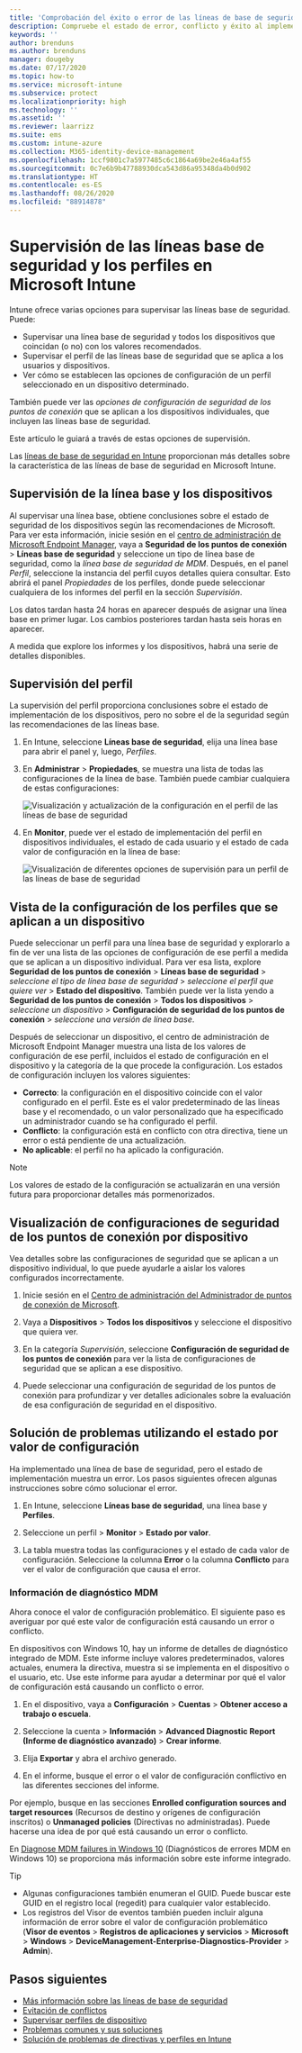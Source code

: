 ```yaml
---
title: 'Comprobación del éxito o error de las líneas de base de seguridad en Microsoft Intune: Azure | Microsoft Docs'
description: Compruebe el estado de error, conflicto y éxito al implementar líneas base de seguridad para usuarios y dispositivos en MDM de Microsoft Intune. Vea cómo solucionar problemas mediante registros de cliente y las características de informes en Intune.
keywords: ''
author: brenduns
ms.author: brenduns
manager: dougeby
ms.date: 07/17/2020
ms.topic: how-to
ms.service: microsoft-intune
ms.subservice: protect
ms.localizationpriority: high
ms.technology: ''
ms.assetid: ''
ms.reviewer: laarrizz
ms.suite: ems
ms.custom: intune-azure
ms.collection: M365-identity-device-management
ms.openlocfilehash: 1ccf9801c7a5977485c6c1864a69be2e46a4af55
ms.sourcegitcommit: 0c7e6b9b47788930dca543d86a95348da4b0d902
ms.translationtype: HT
ms.contentlocale: es-ES
ms.lasthandoff: 08/26/2020
ms.locfileid: "88914878"
---
```

# <a name="monitor-security-baselines-and-profiles-in-microsoft-intune"></a>Supervisión de las líneas base de seguridad y los perfiles en Microsoft Intune

Intune ofrece varias opciones para supervisar las líneas base de seguridad. Puede:

- Supervisar una línea base de seguridad y todos los dispositivos que coincidan (o no) con los valores recomendados.
- Supervisar el perfil de las líneas base de seguridad que se aplica a los usuarios y dispositivos.
- Ver cómo se establecen las opciones de configuración de un perfil seleccionado en un dispositivo determinado.

También puede ver las *opciones de configuración de seguridad de los puntos de conexión* que se aplican a los dispositivos individuales, que incluyen las líneas base de seguridad.

Este artículo le guiará a través de estas opciones de supervisión.

Las [líneas de base de seguridad en Intune](security-baselines.md) proporcionan más detalles sobre la característica de las líneas de base de seguridad en Microsoft Intune.

## <a name="monitor-the-baseline-and-your-devices"></a>Supervisión de la línea base y los dispositivos

Al supervisar una línea base, obtiene conclusiones sobre el estado de seguridad de los dispositivos según las recomendaciones de Microsoft. Para ver esta información, inicie sesión en el [centro de administración de Microsoft Endpoint Manager](https://go.microsoft.com/fwlink/?linkid=2109431), vaya a **Seguridad de los puntos de conexión** > **Líneas base de seguridad** y seleccione un tipo de línea base de seguridad, como la *línea base de seguridad de MDM*. Después, en el panel *Perfil*, seleccione la instancia del perfil cuyos detalles quiera consultar. Esto abrirá el panel *Propiedades* de los perfiles, donde puede seleccionar cualquiera de los informes del perfil en la sección *Supervisión*. 

Los datos tardan hasta 24 horas en aparecer después de asignar una línea base en primer lugar. Los cambios posteriores tardan hasta seis horas en aparecer.

A medida que explore los informes y los dispositivos, habrá una serie de detalles disponibles.

<!-- UI is changing, unclear how yet: 


- **Device view** – A summary of how many devices are in each status category for the baseline.
- **Per-category** - A view that displays each category in the baseline and includes the percentage of devices for each status group for each baseline category.

Each device is represented by one of the following statuses (used in the *device* view and also the *per-category* views):

- **Matches baseline** - All the settings in the baseline match the recommended settings.
- **Does not match baseline** - One or more settings in the baseline were modified from their default values in the original baseline. The default values in each security baseline are the recommended values for that baseline.

  > [!NOTE]
  > When you create or edit a baseline profile, any change that is made to a default value or configuration setting causes a *Does not match baseline* status to occur. For help to determine the settings that were changed, contact Microsoft Support. 

- **Misconfigured** - At least one setting isn't correctly configured. This status means that the setting is in a conflict, error, or pending state.
- **Not applicable** - At least one setting isn't applicable and isn't applied.

### Device view

The Overview pane displays a chart-based summary of how many devices have a specific status for the baseline; **Security baseline posture for assigned Windows 10 devices**.

![Check the status of the devices](./media/security-baselines-monitor/overview.png)

When a device has different status from different categories in the baseline, the device is represented by a single status. The status that represents the device is taken from the following order of precedence: **Misconfigured**, **Does not match baseline**, **Not applicable**, **Matches baseline**.

For example, if a device has a setting that's classified as *misconfigured* and one or more settings that are classified as *Does not match baseline*, the device is classified as *Misconfigured*.

You can click on the chart to drill through and view a list of devices with various statuses. You can then select individual devices from that list to view details about individual devices. For example:

- Select **Device configuration** > Select the profile with an Error state:

  ![View the status of a profile](./media/security-baselines-monitor/device-configuration-profile-list.png)

- Select the Error profile. A list of all settings in the profile, and their state is shown. Now, you can scroll to find the setting causing the error:

  ![See the setting causing the error](./media/security-baselines-monitor/profile-with-error-status.png)

Use this reporting to see any settings in a profile that are causing an issue. Also get more details of policies and profiles deployed to devices.

> [!NOTE]
> When a property is set to **Not configured** in the baseline, the setting is ignored, and no restrictions are enforced. The property isn't shown in any reporting.

### Per category view

The Overview pane displays a per-category chart for the baseline named **Security baseline posture by category**.  This view displays each category from the baseline, and identifies the percentage of devices that fall into a status classification for each of those categories.

![Per-Category view of status](./media/security-baselines-monitor/monitor-baseline-per-category.png)

Status for **Matches baseline** doesn't display until 100% of devices report that status for the category.

You can sort the by-category view by each column, by selecting up-down arrow icon at the top of the column.
-->

## <a name="monitor-the-profile"></a>Supervisión del perfil

La supervisión del perfil proporciona conclusiones sobre el estado de implementación de los dispositivos, pero no sobre el de la seguridad según las recomendaciones de las líneas base.

1. En Intune, seleccione **Líneas base de seguridad**, elija una línea base para abrir el panel y, luego, *Perfiles*.

<!-- More churn  
2. Select a profile. In **Overview**, the image shows how many devices and users have this profile assigned:

   ![See how many devices and users are assigned the security baselines profile](./media/security-baselines-monitor/existing-profile-overview.png)
--> 
3. En **Administrar** > **Propiedades**, se muestra una lista de todas las configuraciones de la línea de base. También puede cambiar cualquiera de estas configuraciones:

   ![Visualización y actualización de la configuración en el perfil de las líneas de base de seguridad](./media/security-baselines-monitor/manage-settings.png)

4. En **Monitor**, puede ver el estado de implementación del perfil en dispositivos individuales, el estado de cada usuario y el estado de cada valor de configuración en la línea de base:

   ![Visualización de diferentes opciones de supervisión para un perfil de las líneas de base de seguridad](./media/security-baselines-monitor/monitor-status-options.png)

## <a name="view-settings-from-profiles-that-apply-to-a-device"></a>Vista de la configuración de los perfiles que se aplican a un dispositivo

Puede seleccionar un perfil para una línea base de seguridad y explorarlo a fin de ver una lista de las opciones de configuración de ese perfil a medida que se aplican a un dispositivo individual.  Para ver esa lista, explore **Seguridad de los puntos de conexión** > **Líneas base de seguridad** > *seleccione el tipo de línea base de seguridad* > *seleccione el perfil que quiere ver* > **Estado del dispositivo**. También puede ver la lista yendo a **Seguridad de los puntos de conexión** > **Todos los dispositivos** > *seleccione un dispositivo* > **Configuración de seguridad de los puntos de conexión** > *seleccione una versión de línea base*.

Después de seleccionar un dispositivo, el centro de administración de Microsoft Endpoint Manager muestra una lista de los valores de configuración de ese perfil, incluidos el estado de configuración en el dispositivo y la categoría de la que procede la configuración. Los estados de configuración incluyen los valores siguientes:

- **Correcto**: la configuración en el dispositivo coincide con el valor configurado en el perfil. Este es el valor predeterminado de las líneas base y el recomendado, o un valor personalizado que ha especificado un administrador cuando se ha configurado el perfil.
- **Conflicto**: la configuración está en conflicto con otra directiva, tiene un error o está pendiente de una actualización.
- **No aplicable**: el perfil no ha aplicado la configuración.

> [!NOTE]
> Los valores de estado de la configuración se actualizarán en una versión futura para proporcionar detalles más pormenorizados.

## <a name="view-endpoint-security-configurations-per-device"></a>Visualización de configuraciones de seguridad de los puntos de conexión por dispositivo

Vea detalles sobre las configuraciones de seguridad que se aplican a un dispositivo individual, lo que puede ayudarle a aislar los valores configurados incorrectamente.

1. Inicie sesión en el [Centro de administración del Administrador de puntos de conexión de Microsoft](https://go.microsoft.com/fwlink/?linkid=2109431).

2. Vaya a **Dispositivos** > **Todos los dispositivos** y seleccione el dispositivo que quiera ver.

3. En la categoría *Supervisión*, seleccione **Configuración de seguridad de los puntos de conexión** para ver la lista de configuraciones de seguridad que se aplican a ese dispositivo.

4. Puede seleccionar una configuración de seguridad de los puntos de conexión para profundizar y ver detalles adicionales sobre la evaluación de esa configuración de seguridad en el dispositivo.

## <a name="troubleshoot-using-per-setting-status"></a>Solución de problemas utilizando el estado por valor de configuración

Ha implementado una línea de base de seguridad, pero el estado de implementación muestra un error. Los pasos siguientes ofrecen algunas instrucciones sobre cómo solucionar el error.

1. En Intune, seleccione **Líneas base de seguridad**, una línea base y **Perfiles**.

2. Seleccione un perfil > **Monitor** > **Estado por valor**.

3. La tabla muestra todas las configuraciones y el estado de cada valor de configuración. Seleccione la columna **Error** o la columna **Conflicto** para ver el valor de configuración que causa el error.

### <a name="mdm-diagnostic-information"></a>Información de diagnóstico MDM

Ahora conoce el valor de configuración problemático. El siguiente paso es averiguar por qué este valor de configuración está causando un error o conflicto.

En dispositivos con Windows 10, hay un informe de detalles de diagnóstico integrado de MDM. Este informe incluye valores predeterminados, valores actuales, enumera la directiva, muestra si se implementa en el dispositivo o el usuario, etc. Use este informe para ayudar a determinar por qué el valor de configuración está causando un conflicto o error.

1. En el dispositivo, vaya a **Configuración** > **Cuentas** > **Obtener acceso a trabajo o escuela**.

2. Seleccione la cuenta > **Información** > **Advanced Diagnostic Report (Informe de diagnóstico avanzado)**  > **Crear informe**.

3. Elija **Exportar** y abra el archivo generado.

4. En el informe, busque el error o el valor de configuración conflictivo en las diferentes secciones del informe.

  Por ejemplo, busque en las secciones **Enrolled configuration sources and target resources** (Recursos de destino y orígenes de configuración inscritos) o **Unmanaged policies** (Directivas no administradas). Puede hacerse una idea de por qué está causando un error o conflicto.

En [Diagnose MDM failures in Windows 10](/windows/client-management/mdm/diagnose-mdm-failures-in-windows-10) (Diagnósticos de errores MDM en Windows 10) se proporciona más información sobre este informe integrado.

> [!TIP]
>
> - Algunas configuraciones también enumeran el GUID. Puede buscar este GUID en el registro local (regedit) para cualquier valor establecido.
> - Los registros del Visor de eventos también pueden incluir alguna información de error sobre el valor de configuración problemático (**Visor de eventos** > **Registros de aplicaciones y servicios** > **Microsoft** > **Windows** > **DeviceManagement-Enterprise-Diagnostics-Provider** > **Admin**).

## <a name="next-steps"></a>Pasos siguientes

- [Más información sobre las líneas de base de seguridad](security-baselines.md)
- [Evitación de conflictos](security-baselines.md#avoid-conflicts)
- [Supervisar perfiles de dispositivo](../configuration/device-profile-monitor.md) 
- [Problemas comunes y sus soluciones](../configuration/device-profile-troubleshoot.md)
- [Solución de problemas de directivas y perfiles en Intune](../configuration/troubleshoot-policies-in-microsoft-intune.md)